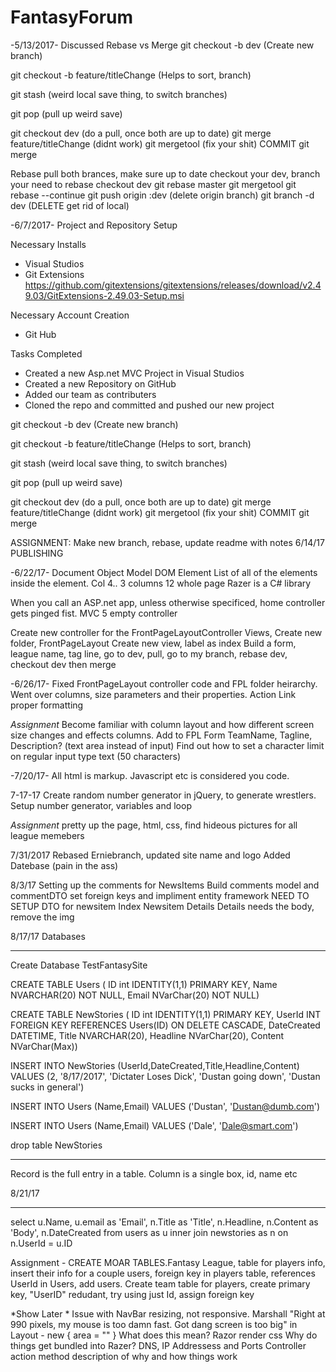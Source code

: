 # FantasyForum

-5/13/2017- Discussed Rebase vs Merge
git checkout -b dev        (Create new branch)

git checkout -b feature/titleChange   (Helps to sort, branch)

git stash   (weird local save thing, to switch branches)

git pop   (pull up weird save)

git checkout dev    (do a pull, once both are up to date)
git merge feature/titleChange   (didnt work)
git mergetool   (fix your shit)
COMMIT  git merge

Rebase 
pull both brances, make sure up to date
checkout your dev, branch your need to rebase
checkout dev
git rebase master
git mergetool
git rebase --continue
git push origin :dev    (delete origin branch)
git branch -d dev   (DELETE get rid of local)

-6/7/2017-  Project and Repository Setup

Necessary Installs
- Visual Studios 
- Git Extensions https://github.com/gitextensions/gitextensions/releases/download/v2.49.03/GitExtensions-2.49.03-Setup.msi

Necessary Account Creation
- Git Hub

Tasks Completed
- Created a new Asp.net MVC Project in Visual Studios
- Created a new Repository on GitHub
- Added our team as contributers
- Cloned the repo and committed and pushed our new project

git checkout -b dev        (Create new branch)

git checkout -b feature/titleChange   (Helps to sort, branch)

git stash   (weird local save thing, to switch branches)

git pop   (pull up weird save)

git checkout dev    (do a pull, once both are up to date)
git merge feature/titleChange   (didnt work)
git mergetool   (fix your shit)
COMMIT  git merge


ASSIGNMENT: Make new branch, rebase, update readme with notes
6/14/17
PUBLISHING


-6/22/17-
Document Object Model DOM Element
List of all of the elements inside the element.
Col 4.. 3 columns    12 whole page
Razer is a C# library

When you call an ASP.net app, unless otherwise specificed, home controller gets pinged fist.
MVC 5 empty controller

Create new controller for the FrontPageLayoutController
Views, Create new folder, FrontPageLayout
Create new view, label as index
Build a form, league name, tag line, 
go to dev, pull, go to my branch, rebase dev, checkout dev then merge

-6/26/17-
Fixed FrontPageLayout controller code and FPL folder heirarchy.
Went over columns, size parameters and their properties.
Action Link proper formatting

*Assignment*
Become familiar with column layout and how different screen size changes and effects columns.
Add to FPL Form  TeamName, Tagline, Description? (text area instead of input)
Find out how to set a character limit on regular input type text (50 characters)

-7/20/17-
All html is markup. Javascript etc is considered you code.

7-17-17
Create random number generator in jQuery, to generate wrestlers.
Setup number generator, variables and loop

*Assignment*
pretty up the page, html, css, find hideous pictures for all league memebers

7/31/2017
Rebased Erniebranch, updated site name and logo
Added Datebase (pain in the ass)

8/3/17
Setting up the comments for NewsItems
Build comments model and commentDTO
set foreign keys and impliment entity framework
NEED TO SETUP DTO for newsitem Index Newsitem Details
Details needs the body, remove the img

8/17/17
Databases
_____
Create Database TestFantasySite

CREATE TABLE Users (
ID int IDENTITY(1,1) PRIMARY KEY,
Name NVARCHAR(20) NOT NULL,
Email NVarChar(20) NOT NULL)

CREATE TABLE NewStories (
ID int IDENTITY(1,1) PRIMARY KEY,
UserId INT FOREIGN KEY REFERENCES Users(ID) ON DELETE CASCADE,
DateCreated DATETIME,
Title NVARCHAR(20),
Headline NVarChar(20),
Content NVarChar(Max))

INSERT INTO NewStories (UserId,DateCreated,Title,Headline,Content)
VALUES (2, '8/17/2017', 'Dictater Loses Dick', 'Dustan going down', 'Dustan sucks in general')

INSERT INTO Users (Name,Email)
VALUES ('Dustan', 'Dustan@dumb.com')

INSERT INTO Users (Name,Email)
VALUES ('Dale', 'Dale@smart.com')

drop table NewStories
______
Record is the full entry in a table. Column is a single box, id, name etc

8/21/17
____
select u.Name, 
 u.email as 'Email', 
 n.Title as 'Title', 
 n.Headline, 
 n.Content as 'Body', 
 n.DateCreated
from users as u
inner join newstories as n on n.UserId = u.ID

Assignment - CREATE MOAR TABLES.Fantasy League, table for players info, insert their info for a couple users, foreign key in players table, references UserId in Users, add users.
Create team table for players, create primary key, "UserID" redudant, try using just Id, assign foreign key

*Show Later * 
Issue with NavBar resizing, not responsive. Marshall "Right at 990 pixels, my mouse is too damn fast. Got dang screen is too big"
in Layout - new { area = "" }  What does this mean?
Razor render css
Why do things get bundled into Razer?
DNS, IP Addressess and Ports
Controller action method description of why and how things work